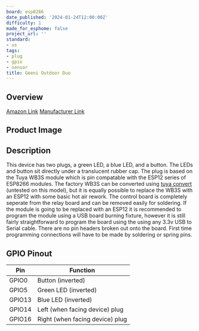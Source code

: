 ```yaml
---
board: esp8266
date_published: '2024-01-24T12:00:00Z'
difficulty: 1
made_for_esphome: false
project_url: ''
standard:
- us
tags:
- plug
- gpio
- sensor
title: Geeni Outdoor Duo
---
```


## Overview

[Amazon Link](https://amzn.to/3S3zypi)
[Manufacturer Link](https://mygeeni.com/products/outdoor-duo-dual-outlet-smart-wi-fi-plug-grey)

## Product Image

## Description

This device has two plugs, a green LED, a blue LED, and a button. The LEDs and button sit directly under a translucent rubber cap.
The plug is based on the Tuya WB3S module which is pin compatable with the ESP12 series of ESP8266 modules.
The factory WB3S can be converted using [tuya convert](https://devices.esphome.io/guides/tuya-convert) (untested on this model), but it is equally possible to replace the WB3S with an ESP12 with some basic hot air rework.
The control board is completely seperate from the relay board and can be removed easily for soldering.
If the module is going to be replaced with an ESP12 it is recommended to program the module using a USB board burning fixture, however it is still fairly straightforward to program the board using the using any 3.3v USB to Serial cable.
There are no pin headers broken out onto the board. First time programming connections will have to be made by soldering or spring pins.

## GPIO Pinout

| Pin    | Function                        |
| ------ | ------------------------------- |
| GPIO0  | Button (inverted)               |
| GPIO5  | Green LED (inverted)            |
| GPIO13 | Blue LED (inverted)             |
| GPIO14 | Left (when facing device) plug  |
| GPIO16 | Right (when facing device) plug |